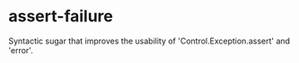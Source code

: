 assert-failure
==============

Syntactic sugar that improves the usability of 'Control.Exception.assert' and 'error'.
